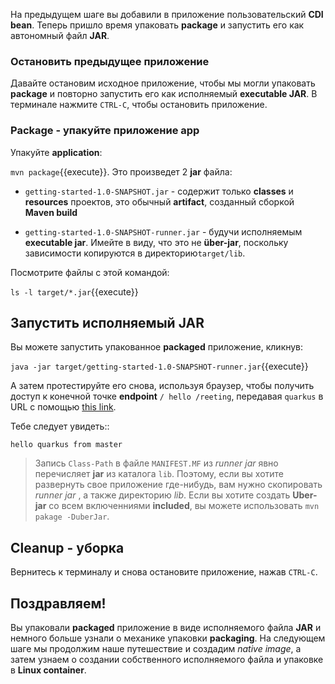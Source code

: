На предыдущем шаге вы добавили в приложение пользовательский **CDI bean**. Теперь пришло время упаковать **package** и запустить его как автономный файл **JAR**.

### Остановить предыдущее приложение

Давайте остановим исходное приложение, чтобы мы могли упаковать **package** и повторно запустить его как исполняемый **executable JAR**. В терминале нажмите `CTRL-C`, чтобы остановить приложение.

### **Package** - упакуйте приложение **app**

Упакуйте **application**:

`mvn package`{{execute}}. Это произведет 2 **jar** файла:

* `getting-started-1.0-SNAPSHOT.jar` - содержит только **classes** и **resources** проектов, это обычный **artifact**, созданный сборкой **Maven build**

* `getting-started-1.0-SNAPSHOT-runner.jar` - будучи исполняемым **executable jar**. Имейте в виду, что это не **über-jar**, поскольку зависимости копируются в директорию`target/lib`.

Посмотрите файлы с этой командой:

`ls -l target/*.jar`{{execute}}

## Запустить исполняемый **JAR**

Вы можете запустить упакованное **packaged** приложение, кликнув: 

`java -jar target/getting-started-1.0-SNAPSHOT-runner.jar`{{execute}}

А затем протестируйте его снова, используя браузер, чтобы получить доступ к конечной точке **endpoint** `/ hello /reeting`, передавая `quarkus` в URL с помощью [this link](https://[[CLIENT_SUBDOMAIN]]-8080-[[KATACODA_HOST]].environments.katacoda.com/hello/greeting/quarkus).


Тебе следует увидеть::

```console
hello quarkus from master
```

> Запись `Class-Path` в файле `MANIFEST.MF` из _runner jar_ явно перечисляет **jar** из каталога `lib`. Поэтому, если вы хотите развернуть свое приложение где-нибудь, вам нужно скопировать _runner jar_ , а также директорию _lib_. Если вы хотите создать **Uber-jar** со всем включенниями **included**, вы можете использовать `mvn pakage -DuberJar`.

## Cleanup - уборка
Вернитесь к терминалу и снова остановите приложение, нажав `CTRL-C`.

## Поздравляем!

Вы упаковали **packaged** приложение в виде исполняемого файла **JAR** и немного больше узнали о механике упаковки **packaging**. На следующем шаге мы продолжим наше путешествие и создадим _native image_, а затем узнаем о создании собственного исполняемого файла и упаковке в **Linux container**.


